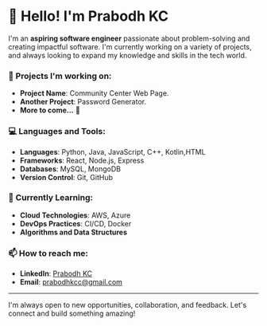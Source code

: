 # 👋 Hello! I'm Prabodh KC

I'm an **aspiring software engineer** passionate about problem-solving and creating impactful software. I'm currently working on a variety of projects, and always looking to expand my knowledge and skills in the tech world.

### 🚀 Projects I'm working on:
- **Project Name**: Community Center Web Page.
- **Another Project**: Password Generator.
- **More to come...** 🚧

### 💻 Languages and Tools:
- **Languages**: Python, Java, JavaScript, C++, Kotlin,HTML
- **Frameworks**: React, Node.js, Express
- **Databases**: MySQL, MongoDB
- **Version Control**: Git, GitHub

### 🌱 Currently Learning:
- **Cloud Technologies**: AWS, Azure
- **DevOps Practices**: CI/CD, Docker
- **Algorithms and Data Structures**

### 📫 How to reach me:
- **LinkedIn**: [Prabodh KC](https://www.linkedin.com/in/prabodh-kc-517a35256/)
- **Email**: prabodhkcc@gmail.com 

---

I'm always open to new opportunities, collaboration, and feedback. Let's connect and build something amazing!
